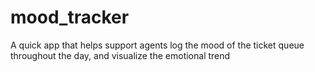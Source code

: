 # mood_tracker
A quick app that helps support agents log the mood of the ticket queue throughout the day, and visualize the emotional trend
